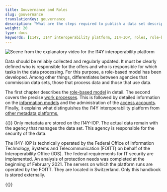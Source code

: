 ```yaml
---
title: Gouvernance and Roles
slug: gouvernance
translationKey: gouvernance
description: "What are the steps required to publish a data set description? Who sees which metadata? This chapter gives an overview of the roles on the I14Y interoperability platform, the work processes and the information model."
weight: 20
type: docs
keywords: [I14Y, I14Y interoperability platform, I14-IOP, roles, role-based model, access rights, workflow, processes, data model, information model]
---
```


![Scene from the explanatory video for the I14Y interoperability platform](/handbook/img/i14y-film_rollen.png)

Data should be reliably collected and regularly updated. It must be clearly defined who is responsible for the offers and who is responsible for which tasks in the data processing. For this purpose, a role-based model has been developed. Among other things, differentiates between agencies that commission data sets, those that process data and those that use data.

The first chapter describes the [role-based model](/handbook/de/gouvernanz/rollen) in detail. The second covers the precise [work processes](/handbook/de/gouvernanz/arbeitsablauf). This is followed by detailed information on the [information models](/handbook/de/gouvernanz/informationsmodell) and the administration of the [access accounts](/handbook/de/gouvernanz/kontenverwaltung). Finally, it explains what distinguishes the I14Y interoperability platform from [other metadata platforms.](/handbook/de/gouvernanz/plattformen)

{{<alert title=" Is the data on the I14Y-IOP secure?" color="info">}}
Only metadata are stored on the I14Y-IOP. The actual data remain with the agency that manages the data set. This agency is responsible for the security of the data.

The I14Y-IOP is technically operated by the Federal Office of Information Technology, Systems and Telecommunication (FOITT) on behalf of the Interoperability Office (IOS). The federal requirements for IT security are implemented. An analysis of protection needs was completed at the beginning of February 2021. The servers on which the platform runs are operated by the FOITT. They are located in Switzerland. Only this handbook is stored externally.

{{</alert>}}